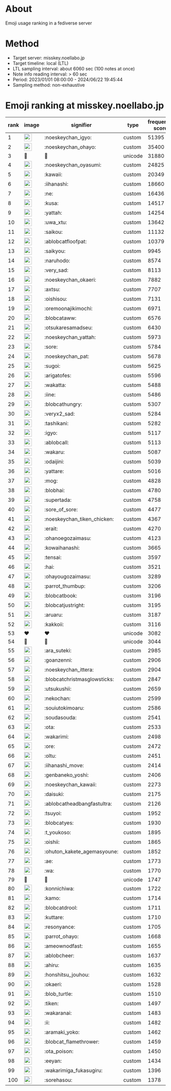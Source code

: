 # About
Emoji usage ranking in a fediverse server

# Method
- Target server: misskey.noellabo.jp
- Target timeline: local (LTL)
- LTL sampling interval: about 6060 sec (100 notes at once)
- Note info reading interval: > 60 sec
- Period: 2023/01/01 08:00:00 - 2024/06/22 19:45:44 
- Sampling method: non-exhaustive

# Emoji ranking at misskey.noellabo.jp

|rank|image|signifier|type|frequency score|
|----|----|----|----|----|
|1|<img height="24" src="https://misskey.noellabo.jp/emoji/noeskeychan_igyo.webp">|:noeskeychan_igyo:|custom|51395|
|2|<img height="24" src="https://misskey.noellabo.jp/emoji/noeskeychan_ohayo.webp">|:noeskeychan_ohayo:|custom|35400|
|3|🎉|🎉|unicode|31880|
|4|<img height="24" src="https://misskey.noellabo.jp/emoji/noeskeychan_oyasumi.webp">|:noeskeychan_oyasumi:|custom|24825|
|5|<img height="24" src="https://misskey.noellabo.jp/emoji/kawaii.webp">|:kawaii:|custom|20349|
|6|<img height="24" src="https://misskey.noellabo.jp/emoji/iihanashi.webp">|:iihanashi:|custom|18660|
|7|<img height="24" src="https://misskey.noellabo.jp/emoji/ne.webp">|:ne:|custom|16436|
|8|<img height="24" src="https://misskey.noellabo.jp/emoji/kusa.webp">|:kusa:|custom|14517|
|9|<img height="24" src="https://misskey.noellabo.jp/emoji/yattah.webp">|:yattah:|custom|14254|
|10|<img height="24" src="https://misskey.noellabo.jp/emoji/uwa_xtu.webp">|:uwa_xtu:|custom|13642|
|11|<img height="24" src="https://misskey.noellabo.jp/emoji/saikou.webp">|:saikou:|custom|11132|
|12|<img height="24" src="https://misskey.noellabo.jp/emoji/ablobcatfloofpat.webp">|:ablobcatfloofpat:|custom|10379|
|13|<img height="24" src="https://misskey.noellabo.jp/emoji/saikyou.webp">|:saikyou:|custom|9945|
|14|<img height="24" src="https://misskey.noellabo.jp/emoji/naruhodo.webp">|:naruhodo:|custom|8574|
|15|<img height="24" src="https://misskey.noellabo.jp/emoji/very_sad.webp">|:very_sad:|custom|8113|
|16|<img height="24" src="https://misskey.noellabo.jp/emoji/noeskeychan_okaeri.webp">|:noeskeychan_okaeri:|custom|7882|
|17|<img height="24" src="https://misskey.noellabo.jp/emoji/axtsu.webp">|:axtsu:|custom|7707|
|18|<img height="24" src="https://misskey.noellabo.jp/emoji/oishisou.webp">|:oishisou:|custom|7131|
|19|<img height="24" src="https://misskey.noellabo.jp/emoji/oremoonajikimochi.webp">|:oremoonajikimochi:|custom|6971|
|20|<img height="24" src="https://misskey.noellabo.jp/emoji/blobcataww.webp">|:blobcataww:|custom|6576|
|21|<img height="24" src="https://misskey.noellabo.jp/emoji/otsukaresamadseu.webp">|:otsukaresamadseu:|custom|6430|
|22|<img height="24" src="https://misskey.noellabo.jp/emoji/noeskeychan_yattah.webp">|:noeskeychan_yattah:|custom|5973|
|23|<img height="24" src="https://misskey.noellabo.jp/emoji/sore.webp">|:sore:|custom|5784|
|24|<img height="24" src="https://misskey.noellabo.jp/emoji/noeskeychan_pat.webp">|:noeskeychan_pat:|custom|5678|
|25|<img height="24" src="https://misskey.noellabo.jp/emoji/sugoi.webp">|:sugoi:|custom|5625|
|26|<img height="24" src="https://misskey.noellabo.jp/emoji/arigatofes.webp">|:arigatofes:|custom|5596|
|27|<img height="24" src="https://misskey.noellabo.jp/emoji/wakatta.webp">|:wakatta:|custom|5488|
|28|<img height="24" src="https://misskey.noellabo.jp/emoji/iine.webp">|:iine:|custom|5486|
|29|<img height="24" src="https://misskey.noellabo.jp/emoji/blobcathungry.webp">|:blobcathungry:|custom|5307|
|30|<img height="24" src="https://misskey.noellabo.jp/emoji/veryx2_sad.webp">|:veryx2_sad:|custom|5284|
|31|<img height="24" src="https://misskey.noellabo.jp/emoji/tashikani.webp">|:tashikani:|custom|5282|
|32|<img height="24" src="https://misskey.noellabo.jp/emoji/igyo.webp">|:igyo:|custom|5117|
|33|<img height="24" src="https://misskey.noellabo.jp/emoji/ablobcall.webp">|:ablobcall:|custom|5113|
|34|<img height="24" src="https://misskey.noellabo.jp/emoji/wakaru.webp">|:wakaru:|custom|5087|
|35|<img height="24" src="https://misskey.noellabo.jp/emoji/odaijini.webp">|:odaijini:|custom|5039|
|36|<img height="24" src="https://misskey.noellabo.jp/emoji/yattare.webp">|:yattare:|custom|5016|
|37|<img height="24" src="https://misskey.noellabo.jp/emoji/mog.webp">|:mog:|custom|4828|
|38|<img height="24" src="https://misskey.noellabo.jp/emoji/blobhai.webp">|:blobhai:|custom|4780|
|39|<img height="24" src="https://misskey.noellabo.jp/emoji/supertada.webp">|:supertada:|custom|4758|
|40|<img height="24" src="https://misskey.noellabo.jp/emoji/sore_of_sore.webp">|:sore_of_sore:|custom|4477|
|41|<img height="24" src="https://misskey.noellabo.jp/emoji/noeskeychan_tiken_chicken.webp">|:noeskeychan_tiken_chicken:|custom|4367|
|42|<img height="24" src="https://misskey.noellabo.jp/emoji/erait.webp">|:erait:|custom|4270|
|43|<img height="24" src="https://misskey.noellabo.jp/emoji/ohanoegozaimasu.webp">|:ohanoegozaimasu:|custom|4123|
|44|<img height="24" src="https://misskey.noellabo.jp/emoji/kowaihanashi.webp">|:kowaihanashi:|custom|3665|
|45|<img height="24" src="https://misskey.noellabo.jp/emoji/tensai.webp">|:tensai:|custom|3597|
|46|<img height="24" src="https://misskey.noellabo.jp/emoji/hai.webp">|:hai:|custom|3521|
|47|<img height="24" src="https://misskey.noellabo.jp/emoji/ohayougozaimasu.webp">|:ohayougozaimasu:|custom|3289|
|48|<img height="24" src="https://misskey.noellabo.jp/emoji/parrot_thumbup.webp">|:parrot_thumbup:|custom|3206|
|49|<img height="24" src="https://misskey.noellabo.jp/emoji/blobcatbook.webp">|:blobcatbook:|custom|3196|
|50|<img height="24" src="https://misskey.noellabo.jp/emoji/blobcatjustright.webp">|:blobcatjustright:|custom|3195|
|51|<img height="24" src="https://misskey.noellabo.jp/emoji/aruaru.webp">|:aruaru:|custom|3187|
|52|<img height="24" src="https://misskey.noellabo.jp/emoji/kakkoii.webp">|:kakkoii:|custom|3116|
|53|❤|❤|unicode|3082|
|54|🍗|🍗|unicode|3044|
|55|<img height="24" src="https://misskey.noellabo.jp/emoji/ara_suteki.webp">|:ara_suteki:|custom|2985|
|56|<img height="24" src="https://misskey.noellabo.jp/emoji/goanzenni.webp">|:goanzenni:|custom|2906|
|57|<img height="24" src="https://misskey.noellabo.jp/emoji/noeskeychan_ittera.webp">|:noeskeychan_ittera:|custom|2904|
|58|<img height="24" src="https://misskey.noellabo.jp/emoji/blobcatchristmasglowsticks.webp">|:blobcatchristmasglowsticks:|custom|2847|
|59|<img height="24" src="https://misskey.noellabo.jp/emoji/utsukushii.webp">|:utsukushii:|custom|2659|
|60|<img height="24" src="https://misskey.noellabo.jp/emoji/nekochan.webp">|:nekochan:|custom|2599|
|61|<img height="24" src="https://misskey.noellabo.jp/emoji/souiutokimoaru.webp">|:souiutokimoaru:|custom|2586|
|62|<img height="24" src="https://misskey.noellabo.jp/emoji/soudasouda.webp">|:soudasouda:|custom|2541|
|63|<img height="24" src="https://misskey.noellabo.jp/emoji/ota.webp">|:ota:|custom|2533|
|64|<img height="24" src="https://misskey.noellabo.jp/emoji/wakarimi.webp">|:wakarimi:|custom|2498|
|65|<img height="24" src="https://misskey.noellabo.jp/emoji/ore.webp">|:ore:|custom|2472|
|66|<img height="24" src="https://misskey.noellabo.jp/emoji/oltu.webp">|:oltu:|custom|2451|
|67|<img height="24" src="https://misskey.noellabo.jp/emoji/iihanashi_move.webp">|:iihanashi_move:|custom|2414|
|68|<img height="24" src="https://misskey.noellabo.jp/emoji/genbaneko_yoshi.webp">|:genbaneko_yoshi:|custom|2406|
|69|<img height="24" src="https://misskey.noellabo.jp/emoji/noeskeychan_kawaii.webp">|:noeskeychan_kawaii:|custom|2273|
|70|<img height="24" src="https://misskey.noellabo.jp/emoji/daisuki.webp">|:daisuki:|custom|2175|
|71|<img height="24" src="https://misskey.noellabo.jp/emoji/ablobcatheadbangfastultra.webp">|:ablobcatheadbangfastultra:|custom|2126|
|72|<img height="24" src="https://misskey.noellabo.jp/emoji/tsuyoi.webp">|:tsuyoi:|custom|1952|
|73|<img height="24" src="https://misskey.noellabo.jp/emoji/blobcatyes.webp">|:blobcatyes:|custom|1930|
|74|<img height="24" src="https://misskey.noellabo.jp/emoji/t_youkoso.webp">|:t_youkoso:|custom|1895|
|75|<img height="24" src="https://misskey.noellabo.jp/emoji/oishii.webp">|:oishii:|custom|1865|
|76|<img height="24" src="https://misskey.noellabo.jp/emoji/ohuton_kakete_agemasyoune.webp">|:ohuton_kakete_agemasyoune:|custom|1852|
|77|<img height="24" src="https://misskey.noellabo.jp/emoji/ae.webp">|:ae:|custom|1773|
|78|<img height="24" src="https://misskey.noellabo.jp/emoji/wa.webp">|:wa:|custom|1770|
|79|👀|👀|unicode|1747|
|80|<img height="24" src="https://misskey.noellabo.jp/emoji/konnichiwa.webp">|:konnichiwa:|custom|1722|
|81|<img height="24" src="https://misskey.noellabo.jp/emoji/kamo.webp">|:kamo:|custom|1714|
|82|<img height="24" src="https://misskey.noellabo.jp/emoji/blobcatdrool.webp">|:blobcatdrool:|custom|1711|
|83|<img height="24" src="https://misskey.noellabo.jp/emoji/kuttare.webp">|:kuttare:|custom|1710|
|84|<img height="24" src="https://misskey.noellabo.jp/emoji/resonyance.webp">|:resonyance:|custom|1705|
|85|<img height="24" src="https://misskey.noellabo.jp/emoji/parrot_ohayo.webp">|:parrot_ohayo:|custom|1668|
|86|<img height="24" src="https://misskey.noellabo.jp/emoji/ameownodfast.webp">|:ameownodfast:|custom|1655|
|87|<img height="24" src="https://misskey.noellabo.jp/emoji/ablobcheer.webp">|:ablobcheer:|custom|1637|
|88|<img height="24" src="https://misskey.noellabo.jp/emoji/ahiru.webp">|:ahiru:|custom|1635|
|89|<img height="24" src="https://misskey.noellabo.jp/emoji/honshitsu_jouhou.webp">|:honshitsu_jouhou:|custom|1632|
|90|<img height="24" src="https://misskey.noellabo.jp/emoji/okaeri.webp">|:okaeri:|custom|1528|
|91|<img height="24" src="https://misskey.noellabo.jp/emoji/blob_turtle.webp">|:blob_turtle:|custom|1510|
|92|<img height="24" src="https://misskey.noellabo.jp/emoji/tiken.webp">|:tiken:|custom|1497|
|93|<img height="24" src="https://misskey.noellabo.jp/emoji/wakaranai.webp">|:wakaranai:|custom|1483|
|94|<img height="24" src="https://misskey.noellabo.jp/emoji/ii.webp">|:ii:|custom|1482|
|95|<img height="24" src="https://misskey.noellabo.jp/emoji/aramaki_yoko.webp">|:aramaki_yoko:|custom|1462|
|96|<img height="24" src="https://misskey.noellabo.jp/emoji/blobcat_flamethrower.webp">|:blobcat_flamethrower:|custom|1459|
|97|<img height="24" src="https://misskey.noellabo.jp/emoji/ota_poison.webp">|:ota_poison:|custom|1450|
|98|<img height="24" src="https://misskey.noellabo.jp/emoji/eeyan.webp">|:eeyan:|custom|1434|
|99|<img height="24" src="https://misskey.noellabo.jp/emoji/wakarimiga_fukasugiru.webp">|:wakarimiga_fukasugiru:|custom|1396|
|100|<img height="24" src="https://misskey.noellabo.jp/emoji/sorehasou.webp">|:sorehasou:|custom|1378|
